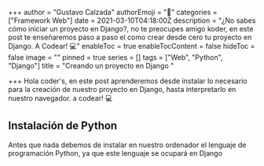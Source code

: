 +++
author = "Gustavo Calzada"
authorEmoji = "👿"
categories = ["Framework Web"]
date = 2021-03-10T04:18:00Z
description = "¿No sabes cómo iniciar un proyecto en Django?, no te preocupes amigo koder, en este post te enseñaremos paso a paso el como crear desde cero tu proyecto en Django. A Codear! 💻"
enableToc = true
enableTocContent = false
hideToc = false
image = ""
pinned = true
series = []
tags = ["Web", "Python", "Django"]
title = "Creando un proyecto en Django "

+++
Hola coder's, en este post aprenderemos desde instalar lo necesario para la creación de nuestro proyecto en Django, hasta interpretarlo en nuestro navegador. a codear! 💻

## Instalación de Python

Antes que nada debemos de instalar en nuestro ordenador el lenguaje de programación Python, ya que este lenguaje se ocupará en Django